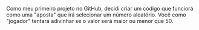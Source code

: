 Como meu primeiro projeto no GitHub, decidi criar um código que funciorá como uma "aposta" que irá selecionar um número aleatório.
Você como "jogador" tentará adivinhar se o valor será maior ou menor que 50.
